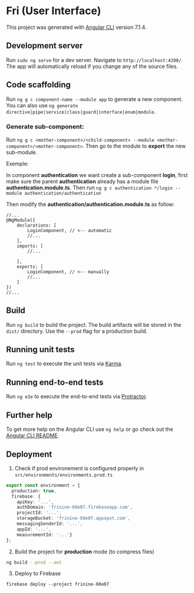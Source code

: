 # Fri (User Interface)

This project was generated with [Angular CLI](https://github.com/angular/angular-cli) version 7.1.4.

## Development server

Run `sudo ng serve` for a dev server. Navigate to `http://localhost:4200/`. 
The app will automatically reload if you change any of the source files.

## Code scaffolding

Run `ng g c component-name --module app` to generate a new component. 
You can also use `ng generate directive|pipe|service|class|guard|interface|enum|module`.

### Generate sub-component:

Run `ng g c <mother-component>/<child-component> --module <mother-component>/<mother-component>`. Then go to the module to **export** the new sub-module.

Exemple:

In component **authentication** we want create a sub-component **login**,
first make sure the parent **authentication** already has a module file **authentication.module.ts**. 
Then run `ng g c authentication */login --module authentication/authentication`

Then modify the **authentication/authentication.module.ts** as follow:

```angular2
//...
@NgModule({
    declarations: [
        LoginComponent, // <-- automatic
        //...
    ],
    imports: [
        //...

    ],
    exports: [
        LoginComponent, // <-- manually
        //...
    ]
})
//...
```

## Build
Run `ng build` to build the project. The build artifacts will be stored in the `dist/` directory. Use the `--prod` flag for a production build.

## Running unit tests

Run `ng test` to execute the unit tests via [Karma](https://karma-runner.github.io).

## Running end-to-end tests

Run `ng e2e` to execute the end-to-end tests via [Protractor](http://www.protractortest.org/).

## Further help

To get more help on the Angular CLI use `ng help` or go check out the [Angular CLI README](https://github.com/angular/angular-cli/blob/master/README.md).

## Deployment

1. Check if prod environement is configured properly in `src/environments/environments.prod.ts`

```typescript
export const environment = {
  production: true,
  firebase: {
	apiKey: '...',
	authDomain: 'frinine-60e07.firebaseapp.com',
	projectId: '...',
	storageBucket: 'frinine-60e07.appspot.com',
	messagingSenderId: '...',
	appId: '...',
	measurementId: '...'}
};
```

2. Build the project for **production** mode (to compress files)

```bash
ng build --prod --aot
```

3. Deploy to Firebase

```
firebase deploy --project frinine-60e07
```
